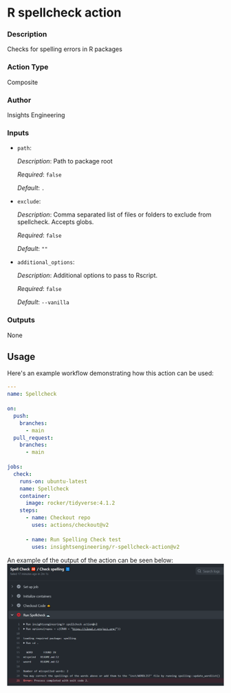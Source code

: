 <!-- BEGIN_ACTION_DOC -->
# R spellcheck action

### Description

Checks for spelling errors in R packages

### Action Type

Composite

### Author

Insights Engineering

### Inputs

* `path`:

  _Description_: Path to package root

  _Required_: `false`

  _Default_: `.`

* `exclude`:

  _Description_: Comma separated list of files or folders to exclude from spellcheck. Accepts globs.

  _Required_: `false`

  _Default_: `""`

* `additional_options`:

  _Description_: Additional options to pass to Rscript.

  _Required_: `false`

  _Default_: `--vanilla`

### Outputs

None
<!-- END_ACTION_DOC -->

## Usage

Here's an example workflow demonstrating how this action can be used:

```yml
---
name: Spellcheck

on:
  push:
    branches:
      - main
  pull_request:
    branches:
      - main

jobs:
  check:
    runs-on: ubuntu-latest
    name: Spellcheck
    container:
      image: rocker/tidyverse:4.1.2
    steps:
      - name: Checkout repo
        uses: actions/checkout@v2

      - name: Run Spelling Check test
        uses: insightsengineering/r-spellcheck-action@v2
```

An example of the output of the action can be seen below:
![Screenshot with example output](example.png)
